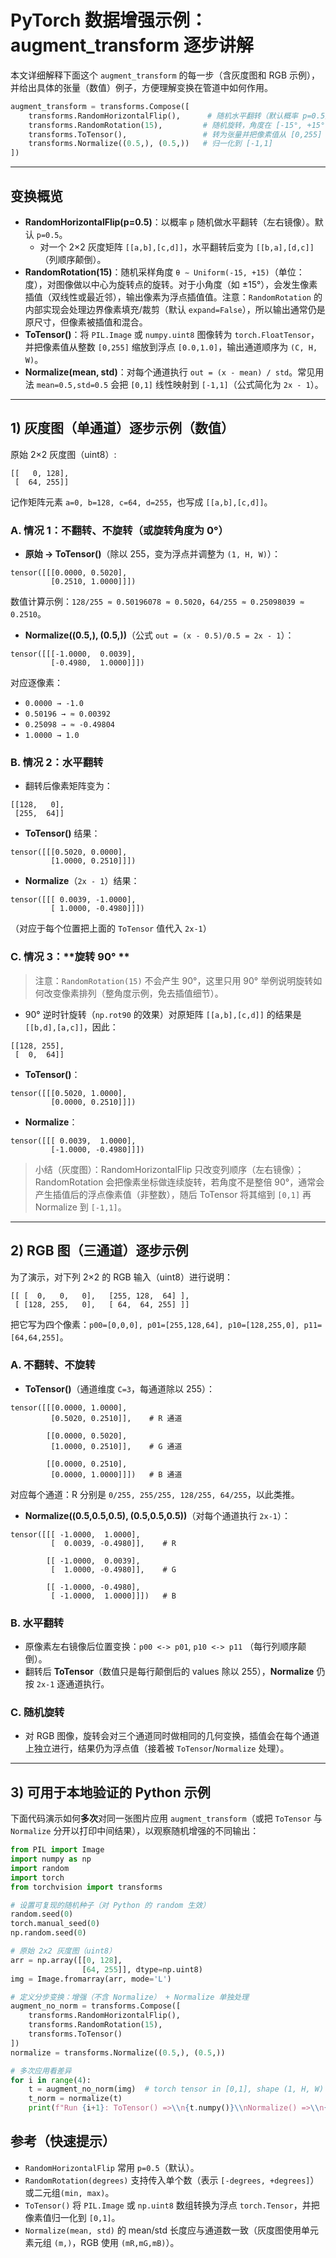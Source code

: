 # PyTorch 数据增强示例：augment_transform 逐步讲解

本文详细解释下面这个 `augment_transform` 的每一步（含灰度图和 RGB 示例），并给出具体的张量（数值）例子，方便理解变换在管道中如何作用。

```python
augment_transform = transforms.Compose([
    transforms.RandomHorizontalFlip(),      # 随机水平翻转（默认概率 p=0.5）
    transforms.RandomRotation(15),         # 随机旋转，角度在 [-15°, +15°] 区间
    transforms.ToTensor(),                 # 转为张量并把像素值从 [0,255] 映射到 [0.0,1.0]
    transforms.Normalize((0.5,), (0.5,))   # 归一化到 [-1,1]
])
```

---

## 变换概览
- **RandomHorizontalFlip(p=0.5)**：以概率 `p` 随机做水平翻转（左右镜像）。默认 `p=0.5`。  
  - 对一个 2×2 灰度矩阵 `[[a,b],[c,d]]`，水平翻转后变为 `[[b,a],[d,c]]`（列顺序颠倒）。
- **RandomRotation(15)**：随机采样角度 `θ ∼ Uniform(-15, +15)`（单位：度），对图像做以中心为旋转点的旋转。对于小角度（如 ±15°），会发生像素插值（双线性或最近邻），输出像素为浮点插值值。注意：`RandomRotation` 的内部实现会处理边界像素填充/裁剪（默认 `expand=False`），所以输出通常仍是原尺寸，但像素被插值和混合。
- **ToTensor()**：将 `PIL.Image` 或 `numpy.uint8` 图像转为 `torch.FloatTensor`，并把像素值从整数 `[0,255]` 缩放到浮点 `[0.0,1.0]`，输出通道顺序为 `(C, H, W)`。
- **Normalize(mean, std)**：对每个通道执行 `out = (x - mean) / std`。常见用法 `mean=0.5,std=0.5` 会把 `[0,1]` 线性映射到 `[-1,1]`（公式简化为 `2x - 1`）。

---

## 1) 灰度图（单通道）逐步示例（数值）
原始 2×2 灰度图（uint8）:
```
[[   0, 128],
 [  64, 255]]
```
记作矩阵元素 `a=0, b=128, c=64, d=255`，也写成 `[[a,b],[c,d]]`。

### A. 情况 1：**不翻转、不旋转（或旋转角度为 0°）**
- **原始 → ToTensor()**（除以 255，变为浮点并调整为 `(1, H, W)`）：
```
tensor([[[0.0000, 0.5020],
         [0.2510, 1.0000]]])
```
数值计算示例：`128/255 ≈ 0.50196078 ≈ 0.5020`，`64/255 ≈ 0.25098039 ≈ 0.2510`。

- **Normalize((0.5,), (0.5,))**（公式 `out = (x - 0.5)/0.5 = 2x - 1`）：
```
tensor([[[-1.0000,  0.0039],
         [-0.4980,  1.0000]]])
```
对应逐像素：
- `0.0000 → -1.0`
- `0.50196 → ≈ 0.00392`
- `0.25098 → ≈ -0.49804`
- `1.0000 → 1.0`

### B. 情况 2：**水平翻转**
- 翻转后像素矩阵变为：
```
[[128,   0],
 [255,  64]]
```
- **ToTensor()** 结果：
```
tensor([[[0.5020, 0.0000],
         [1.0000, 0.2510]]])
```
- **Normalize**（`2x - 1`）结果：
```
tensor([[[ 0.0039, -1.0000],
         [ 1.0000, -0.4980]]])
```
（对应于每个位置把上面的 `ToTensor` 值代入 `2x-1`）

### C. 情况 3：**旋转 90° **  
> 注意：`RandomRotation(15)` 不会产生 90°，这里只用 90° 举例说明旋转如何改变像素排列（整角度示例，免去插值细节）。

- 90° 逆时针旋转（`np.rot90` 的效果）对原矩阵 `[[a,b],[c,d]]` 的结果是 `[[b,d],[a,c]]`，因此：
```
[[128, 255],
 [  0,  64]]
```
- **ToTensor()**：
```
tensor([[[0.5020, 1.0000],
         [0.0000, 0.2510]]])
```
- **Normalize**：
```
tensor([[[ 0.0039,  1.0000],
         [-1.0000, -0.4980]]])
```

> 小结（灰度图）：RandomHorizontalFlip 只改变列顺序（左右镜像）；RandomRotation 会把像素坐标做连续旋转，若角度不是整倍 90°，通常会产生插值后的浮点像素值（非整数），随后 ToTensor 将其缩到 `[0,1]` 再 Normalize 到 `[-1,1]`。

---

## 2) RGB 图（三通道）逐步示例

为了演示，对下列 2×2 的 RGB 输入（uint8）进行说明：

```
[[ [  0,   0,   0],   [255, 128,  64] ],
 [ [128, 255,   0],   [ 64,  64, 255] ]]
```
把它写为四个像素：`p00=[0,0,0], p01=[255,128,64], p10=[128,255,0], p11=[64,64,255]`。

### A. 不翻转、不旋转
- **ToTensor()**（通道维度 `C=3`，每通道除以 255）：
```
tensor([[[0.0000, 1.0000],
         [0.5020, 0.2510]],    # R 通道

        [[0.0000, 0.5020],
         [1.0000, 0.2510]],    # G 通道

        [[0.0000, 0.2510],
         [0.0000, 1.0000]]])   # B 通道
```
对应每个通道：R 分别是 `0/255, 255/255, 128/255, 64/255`，以此类推。

- **Normalize((0.5,0.5,0.5), (0.5,0.5,0.5))**（对每个通道执行 `2x-1`）：
```
tensor([[[ -1.0000,  1.0000],
         [  0.0039, -0.4980]],    # R

        [[ -1.0000,  0.0039],
         [  1.0000, -0.4980]],    # G

        [[ -1.0000, -0.4980],
         [ -1.0000,  1.0000]]])   # B
```

### B. 水平翻转
- 原像素左右镜像后位置变换：`p00 <-> p01`, `p10 <-> p11` （每行列顺序颠倒）。
- 翻转后 **ToTensor**（数值只是每行颠倒后的 values 除以 255），**Normalize** 仍按 `2x-1` 逐通道执行。

### C. 随机旋转
- 对 RGB 图像，旋转会对三个通道同时做相同的几何变换，插值会在每个通道上独立进行，结果仍为浮点值（接着被 `ToTensor`/`Normalize` 处理）。

---

## 3) 可用于本地验证的 Python 示例

下面代码演示如何**多次**对同一张图片应用 `augment_transform`（或把 `ToTensor` 与 `Normalize` 分开以打印中间结果），以观察随机增强的不同输出：

```python
from PIL import Image
import numpy as np
import random
import torch
from torchvision import transforms

# 设置可复现的随机种子（对 Python 的 random 生效）
random.seed(0)
torch.manual_seed(0)
np.random.seed(0)

# 原始 2x2 灰度图（uint8）
arr = np.array([[0, 128],
                [64, 255]], dtype=np.uint8)
img = Image.fromarray(arr, mode='L')

# 定义分步变换：增强（不含 Normalize） + Normalize 单独处理
augment_no_norm = transforms.Compose([
    transforms.RandomHorizontalFlip(),
    transforms.RandomRotation(15),
    transforms.ToTensor()
])
normalize = transforms.Normalize((0.5,), (0.5,))

# 多次应用看差异
for i in range(4):
    t = augment_no_norm(img)  # torch tensor in [0,1], shape (1, H, W)
    t_norm = normalize(t)
    print(f"Run {i+1}: ToTensor() =>\\n{t.numpy()}\\nNormalize() =>\\n{t_norm.numpy()}\\n")
```





## 参考（快速提示）
- `RandomHorizontalFlip` 常用 `p=0.5`（默认）。  
- `RandomRotation(degrees)` 支持传入单个数（表示 `[-degrees, +degrees]`）或二元组`(min, max)`。  
- `ToTensor()` 将 `PIL.Image` 或 `np.uint8` 数组转换为浮点 `torch.Tensor`，并把像素值归一化到 `[0,1]`。  
- `Normalize(mean, std)` 的 mean/std 长度应与通道数一致（灰度图使用单元素元组 `(m,)`，RGB 使用 `(mR,mG,mB)`）。
